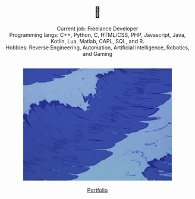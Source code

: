 <h1 align="center">👋</h1>
<p align="center">Current job: Freelance Developer<br/>Programming langs: C++, Python, C, HTML/CSS, PHP, Javascript, Java, Kotlin, Lua, Matlab, CAPL, SQL, 
 and R.<br/>Hobbies: Reverse Engineering, Automation, Artificial Intelligence, Robotics, and Gaming<br/><br/></p>

<div align="center">
  <a href="https://calvinllc.net">
    <img src="https://github.com/Calvin-LLC/Calvin-LLC/blob/main/waves.gif?raw=true" alt="Portfolio" width="400" />
  </a>
</div>
<div align="center">
  <a href="https://calvinllc.net">
    <p>Portfolio</p>
  </a>
</div>
